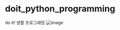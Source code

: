 # doit_python_programming
do it! 생활 프로그래밍
![image](https://user-images.githubusercontent.com/105963819/176193667-2405ebbe-add8-4005-82dd-aac9dea659ac.png)
